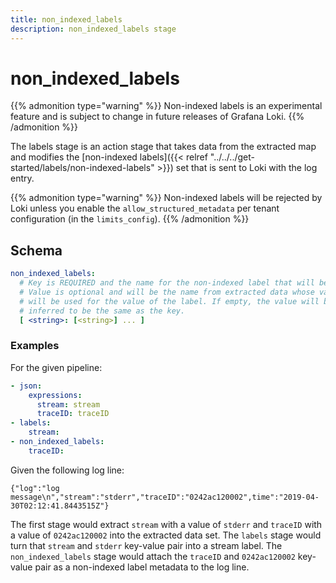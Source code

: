 ```yaml
---
title: non_indexed_labels
description: non_indexed_labels stage
---
```

# non_indexed_labels

{{% admonition type="warning" %}}
Non-indexed labels is an experimental feature and is subject to change in future releases of Grafana Loki. 
{{% /admonition %}}

The labels stage is an action stage that takes data from the extracted map and
modifies the [non-indexed labels]({{< relref "../../../get-started/labels/non-indexed-labels" >}}) set that is sent to Loki with the log entry.

{{% admonition type="warning" %}}
Non-indexed labels will be rejected by Loki unless you enable the `allow_structured_metadata` per tenant configuration (in the `limits_config`).
{{% /admonition %}}

## Schema

```yaml
non_indexed_labels:
  # Key is REQUIRED and the name for the non-indexed label that will be created.
  # Value is optional and will be the name from extracted data whose value
  # will be used for the value of the label. If empty, the value will be
  # inferred to be the same as the key.
  [ <string>: [<string>] ... ]
```

### Examples

For the given pipeline:

```yaml
- json:
    expressions:
      stream: stream
      traceID: traceID
- labels:
    stream:
- non_indexed_labels:
    traceID:
```

Given the following log line:

```
{"log":"log message\n","stream":"stderr","traceID":"0242ac120002",time":"2019-04-30T02:12:41.8443515Z"}
```

The first stage would extract `stream` with a value of `stderr` and `traceID` with a value of `0242ac120002` into
the extracted data set. The `labels` stage would turn that `stream` and `stderr` key-value pair into a stream label.
The `non_indexed_labels` stage would attach the `traceID` and `0242ac120002` key-value pair as a non-indexed label metadata to the log line.
